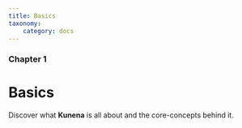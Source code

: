 ```yaml
---
title: Basics
taxonomy:
    category: docs
---
```


### Chapter 1

# Basics

Discover what **Kunena** is all about and the core-concepts behind it.
